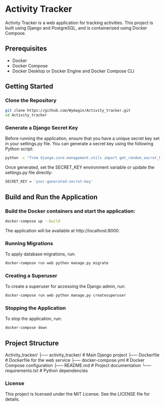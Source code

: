 # Activity Tracker

Activity Tracker is a web application for tracking activities. This project is built using Django and PostgreSQL, and is containerized using Docker Compose.

## Prerequisites

- Docker
- Docker Compose
- Docker Desktop or Docker Engine and Docker Compose CLI

## Getting Started

### Clone the Repository

```bash
git clone https://github.com/Wymagin/Activity_tracker.git
cd Activity_tracker
```
### Generate a Django Secret Key

Before running the application, ensure that you have a unique secret key set in your settings.py file. You can generate a secret key using the following Python script:

```bash
python -c "from django.core.management.utils import get_random_secret_key; print(get_random_secret_key())"
```

Once generated, set the SECRET_KEY environment variable or update the settings.py file directly:

```bash
SECRET_KEY = 'your-generated-secret-key'
```

## Build and Run the Application

### Build the Docker containers and start the application:

```bash
docker-compose up --build
```
The application will be available at http://localhost:8000.

### Running Migrations
To apply database migrations, run:

```bash
docker-compose run web python manage.py migrate
```

### Creating a Superuser

To create a superuser for accessing the Django admin, run:

```bash
docker-compose run web python manage.py createsuperuser
```
### Stopping the Application

To stop the application, run:
```bash
docker-compose down
```

## Project Structure

Activity_tracker/
├── activity_tracker/   # Main Django project
├── Dockerfile          # Dockerfile for the web service
├── docker-compose.yml  # Docker Compose configuration
├── README.md           # Project documentation
└── requirements.txt    # Python dependencies


### License
This project is licensed under the MIT License. See the LICENSE file for details.
